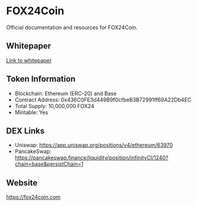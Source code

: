 # FOX24Coin
Official documentation and resources for FOX24Coin.

## Whitepaper
[Link to whitepaper](https://fox24coin.com/whitepaper.pdf)

## Token Information
- Blockchain: Ethereum (ERC-20) and Base
- Contract Address: 0x436C0FE3d449B9f0cfbeB3B72991ff69A22Db4EC
- Total Supply: 10,000,000 FOX24
- Mintable: Yes

## DEX Links
- Uniswap: https://app.uniswap.org/positions/v4/ethereum/63970
- PancakeSwap: https://pancakeswap.finance/liquidity/position/infinityCl/1240?chain=base&persistChain=1

## Website
https://fox24coin.com
